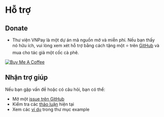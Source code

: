 # Hỗ trợ

## Donate

- Thư viện VNPay là một dự án mã nguồn mở và miễn phí. Nếu bạn thấy nó hữu ích, vui lòng xem xét hỗ trợ bằng cách tặng một ⭐️ trên [GitHub](https://github.com/lehuygiang28/vnpay) và mua cho tác giả một cốc cà phê.

<a href="https://www.buymeacoffee.com/lehuygiang28" target="_blank"><img src="https://cdn.buymeacoffee.com/buttons/v2/default-yellow.png" alt="Buy Me A Coffee" class='buy_me_coffee_img' /></a>

## Nhận trợ giúp

Nếu bạn gặp vấn đề hoặc có câu hỏi, bạn có thể:

- Mở một [issue trên GitHub](https://github.com/lehuygiang28/vnpay/issues)
- Kiểm tra các [thảo luận](https://github.com/lehuygiang28/vnpay/discussions) hiện tại
- Xem các [ví dụ](https://github.com/lehuygiang28/vnpay/blob/main/example/) trong thư mục example
